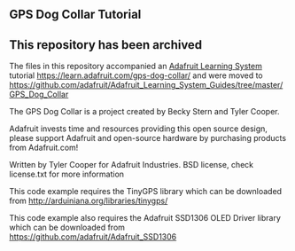 ## GPS Dog Collar Tutorial

## This repository has been archived

The files in this repository accompanied an [Adafruit Learning System](https://learn.adafruit.com) tutorial
https://learn.adafruit.com/gps-dog-collar/ and were moved to 
https://github.com/adafruit/Adafruit_Learning_System_Guides/tree/master/GPS_Dog_Collar

The GPS Dog Collar is a project created by Becky Stern and Tyler Cooper.  

Adafruit invests time and resources providing this open source design, please support Adafruit and open-source hardware by purchasing products from Adafruit.com!

Written by Tyler Cooper for Adafruit Industries. BSD license, check license.txt for more information

This code example requires the TinyGPS library which can be downloaded from http://arduiniana.org/libraries/tinygps/

This code example also requires the Adafruit SSD1306 OLED Driver library which can be downloaded from https://github.com/adafruit/Adafruit_SSD1306
